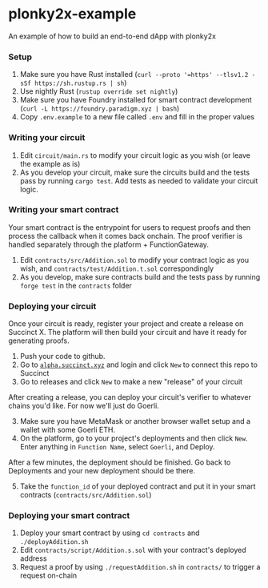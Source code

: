 # plonky2x-example

An example of how to build an end-to-end dApp with plonky2x

### Setup

1. Make sure you have Rust installed (`curl --proto '=https' --tlsv1.2 -sSf https://sh.rustup.rs | sh`)
2. Use nightly Rust (`rustup override set nightly`)
3. Make sure you have Foundry installed for smart contract development (`curl -L https://foundry.paradigm.xyz | bash`)
4. Copy `.env.example` to a new file called `.env` and fill in the proper values

### Writing your circuit

1. Edit `circuit/main.rs` to modify your circuit logic as you wish (or leave the example as is)
2. As you develop your circuit, make sure the circuits build and the tests pass by running `cargo test`. Add tests as needed to validate your circuit logic.

### Writing your smart contract

Your smart contract is the entrypoint for users to request proofs and then process the callback when it comes back onchain. The proof verifier is handled separately through the platform + FunctionGateway.

1. Edit `contracts/src/Addition.sol` to modify your contract logic as you wish, and `contracts/test/Addition.t.sol` correspondingly
2. As you develop, make sure contracts build and the tests pass by running `forge test` in the `contracts` folder

### Deploying your circuit

Once your circuit is ready, register your project and create a release on Succinct X. The platform will then build your circuit and have it ready for generating proofs.

1. Push your code to github.
2. Go to [`alpha.succinct.xyz`](https://alpha.succinct.xyz) and login and click `New` to connect this repo to Succinct
3. Go to releases and click `New` to make a new "release" of your circuit

After creating a release, you can deploy your circuit's verifier to whatever chains you'd like. For now we'll just do Goerli.

3. Make sure you have MetaMask or another browser wallet setup and a wallet with some Goerli ETH.
4. On the platform, go to your project's deployments and then click `New`. Enter anything in `Function Name`, select `Goerli`, and Deploy.

After a few minutes, the deployment should be finished. Go back to Deployments and your new deployment should be there.

5. Take the `function_id` of your deployed contract and put it in your smart contracts (`contracts/src/Addition.sol`)

### Deploying your smart contract

1. Deploy your smart contract by using `cd contracts` and `./deployAddition.sh`
2. Edit `contracts/script/Addition.s.sol` with your contract's deployed address
3. Request a proof by using `./requestAddition.sh` in `contracts/` to trigger a request on-chain
